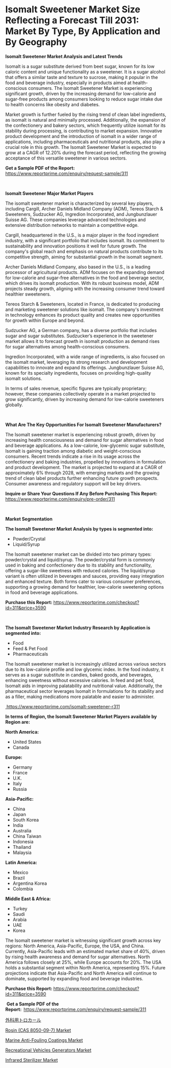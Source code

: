 <p><h1>Isomalt Sweetener Market Size Reflecting a Forecast Till 2031: Market By Type, By Application and By Geography</h1></p><p><strong>Isomalt Sweetener Market Analysis and Latest Trends</strong></p>
<p><p>Isomalt is a sugar substitute derived from beet sugar, known for its low caloric content and unique functionality as a sweetener. It is a sugar alcohol that offers a similar taste and texture to sucrose, making it popular in the food and beverage industry, especially in products aimed at health-conscious consumers. The Isomalt Sweetener Market is experiencing significant growth, driven by the increasing demand for low-calorie and sugar-free products among consumers looking to reduce sugar intake due to health concerns like obesity and diabetes.</p><p>Market growth is further fueled by the rising trend of clean label ingredients, as isomalt is natural and minimally processed. Additionally, the expansion of the confectionery and bakery sectors, which frequently utilize isomalt for its stability during processing, is contributing to market expansion. Innovative product development and the introduction of isomalt in a wider range of applications, including pharmaceuticals and nutritional products, also play a crucial role in this growth. The Isomalt Sweetener Market is expected to grow at a CAGR of 12.20% during the forecast period, reflecting the growing acceptance of this versatile sweetener in various sectors.</p></p>
<p><strong>Get a Sample PDF of the Report:&nbsp;</strong> <a href="https://www.reportprime.com/enquiry/request-sample/311">https://www.reportprime.com/enquiry/request-sample/311</a></p>
<p>&nbsp;</p>
<p><strong>Isomalt Sweetener Major Market Players</strong></p>
<p><p>The isomalt sweetener market is characterized by several key players, including Cargill, Archer Daniels Midland Company (ADM), Tereos Starch & Sweeteners, Sudzucker AG, Ingredion Incorporated, and Jungbunzlauer Suisse AG. These companies leverage advanced technologies and extensive distribution networks to maintain a competitive edge.</p><p>Cargill, headquartered in the U.S., is a major player in the food ingredient industry, with a significant portfolio that includes isomalt. Its commitment to sustainability and innovation positions it well for future growth. The company's global reach and emphasis on natural products contribute to its competitive strength, aiming for substantial growth in the isomalt segment.</p><p>Archer Daniels Midland Company, also based in the U.S., is a leading processor of agricultural products. ADM focuses on the expanding demand for low-calorie and sugar-free alternatives in the food and beverage sector, which drives its isomalt production. With its robust business model, ADM projects steady growth, aligning with the increasing consumer trend toward healthier sweeteners.</p><p>Tereos Starch & Sweeteners, located in France, is dedicated to producing and marketing sweetener solutions like isomalt. The company's investment in technology enhances its product quality and creates new opportunities for growth within Europe and beyond.</p><p>Sudzucker AG, a German company, has a diverse portfolio that includes sugar and sugar substitutes. Sudzucker’s experience in the sweetener market allows it to forecast growth in isomalt production as demand rises for sugar alternatives among health-conscious consumers.</p><p>Ingredion Incorporated, with a wide range of ingredients, is also focused on the isomalt market, leveraging its strong research and development capabilities to innovate and expand its offerings. Jungbunzlauer Suisse AG, known for its specialty ingredients, focuses on providing high-quality isomalt solutions.</p><p>In terms of sales revenue, specific figures are typically proprietary; however, these companies collectively operate in a market projected to grow significantly, driven by increasing demand for low-calorie sweeteners globally.</p></p>
<p>&nbsp;</p>
<p><strong>What Are The Key Opportunities For Isomalt Sweetener Manufacturers?</strong></p>
<p><p>The Isomalt sweetener market is experiencing robust growth, driven by increasing health consciousness and demand for sugar alternatives in food and beverage applications. As a low-calorie, low-glycemic sugar substitute, Isomalt is gaining traction among diabetic and weight-conscious consumers. Recent trends indicate a rise in its usage across the confectionery and baking industries, propelled by innovations in formulation and product development. The market is projected to expand at a CAGR of approximately 6% through 2028, with emerging markets and the growing trend of clean label products further enhancing future growth prospects. Consumer awareness and regulatory support will be key drivers.</p></p>
<p><strong>Inquire or Share Your Questions If Any Before Purchasing This Report:</strong> <a href="https://www.reportprime.com/enquiry/pre-order/311">https://www.reportprime.com/enquiry/pre-order/311</a></p>
<p>&nbsp;</p>
<p><strong>Market Segmentation</strong></p>
<p><strong>The Isomalt Sweetener Market Analysis by types is segmented into:</strong></p>
<p><ul><li>Powder/Crystal</li><li>Liquid/Syrup</li></ul></p>
<p><p>The Isomalt sweetener market can be divided into two primary types: powder/crystal and liquid/syrup. The powder/crystal form is commonly used in baking and confectionery due to its stability and functionality, offering a sugar-like sweetness with reduced calories. The liquid/syrup variant is often utilized in beverages and sauces, providing easy integration and enhanced texture. Both forms cater to various consumer preferences, supporting a growing demand for healthier, low-calorie sweetening options in food and beverage applications.</p></p>
<p><strong>Purchase this Report:&nbsp;</strong><a href="https://www.reportprime.com/checkout?id=311&price=3590">https://www.reportprime.com/checkout?id=311&price=3590</a></p>
<p>&nbsp;</p>
<p><strong>The Isomalt Sweetener Market Industry Research by Application is segmented into:</strong></p>
<p><ul><li>Food</li><li>Feed & Pet Food</li><li>Pharmaceuticals</li></ul></p>
<p><p>The Isomalt sweetener market is increasingly utilized across various sectors due to its low-calorie profile and low glycemic index. In the food industry, it serves as a sugar substitute in candies, baked goods, and beverages, enhancing sweetness without excessive calories. In feed and pet food, Isomalt aids in improving palatability and nutritional value. Additionally, the pharmaceutical sector leverages Isomalt in formulations for its stability and as a filler, making medications more palatable and easier to administer.</p></p>
<p><a href="https://www.reportprime.com/isomalt-sweetener-r311">&nbsp;https://www.reportprime.com/isomalt-sweetener-r311</a></p>
<p><strong>In terms of Region, the Isomalt Sweetener Market Players available by Region are:</strong></p>
<p>
    <p> <strong> North America: </strong>
        <ul>
            <li>United States</li>
            <li>Canada</li>
        </ul>
        </p> 
    <p> <strong> Europe: </strong>
        <ul>
            <li>Germany</li>
            <li>France</li>
            <li>U.K.</li>
            <li>Italy</li>
            <li>Russia</li>
        </ul>
        </p> 
    <p> <strong> Asia-Pacific: </strong>
        <ul>
            <li>China</li>
            <li>Japan</li>
            <li>South Korea</li>
            <li>India</li>
            <li>Australia</li>
            <li>China Taiwan</li>
            <li>Indonesia</li>
            <li>Thailand</li>
            <li>Malaysia</li>
        </ul>
        </p> 
    <p> <strong> Latin America: </strong>
        <ul>
            <li>Mexico</li>
            <li>Brazil</li>
            <li>Argentina Korea</li>
            <li>Colombia</li>
        </ul>
        </p> 
    <p> <strong> Middle East & Africa: </strong>
        <ul>
            <li>Turkey</li>
            <li>Saudi</li>
            <li>Arabia</li>
            <li>UAE</li>
            <li>Korea</li>
        </ul>
    </p>
    </p>
<p><p>The Isomalt sweetener market is witnessing significant growth across key regions: North America, Asia-Pacific, Europe, the USA, and China. Currently, Asia-Pacific leads with an estimated market share of 40%, driven by rising health awareness and demand for sugar alternatives. North America follows closely at 25%, while Europe accounts for 20%. The USA holds a substantial segment within North America, representing 15%. Future projections indicate that Asia-Pacific and North America will continue to dominate, supported by expanding food and beverage industries.</p></p>
<p><strong>Purchase this Report: </strong><a href="https://www.reportprime.com/checkout?id=311&price=3590">https://www.reportprime.com/checkout?id=311&price=3590</a></p>
<p>&nbsp;<strong>Get a Sample PDF of the Report:&nbsp;&nbsp;</strong><a href="https://www.reportprime.com/enquiry/request-sample/311">https://www.reportprime.com/enquiry/request-sample/311</a></p>
<p><strong></strong></p>
<p><p><a href="https://medium.com/@carengczpoe/%E5%A4%96%E7%A7%91%E7%94%A8%E3%83%88%E3%83%AD%E3%82%AB%E3%83%BC%E3%83%AB%E5%B8%82%E5%A0%B4-%E5%B8%82%E5%A0%B4%E3%82%BB%E3%82%B0%E3%83%A1%E3%83%B3%E3%83%86%E3%83%BC%E3%82%B7%E3%83%A7%E3%83%B3-%E5%9C%B0%E7%90%86%E7%9A%84%E5%9C%B0%E5%9F%9F-2031%E5%B9%B4%E3%81%BE%E3%81%A7%E3%81%AE%E5%B8%82%E5%A0%B4%E4%BA%88%E6%B8%AC-406ea0221906">外科用トロカール</a></p><p><a href="https://issuu.com/reportprime-2/docs/rosin-cas-8050-09-7-market-size-203_905893dc68c50e">Rosin (CAS 8050-09-7) Market</a></p><p><a href="https://issuu.com/reportprime-2/docs/marine-anti-fouling-coatings-market_01f954274baf28">Marine Anti-Fouling Coatings Market</a></p><p><a href="https://www.linkedin.com/pulse/recreational-vehicles-generators-market-outlook-forecast-qlxqe?trackingId=cdV%2FflNhTkSpsf6Q8vk%2FpA%3D%3D">Recreational Vehicles Generators Market</a></p><p><a href="https://medium.com/@colin.arnold9078/navigating-the-infrared-sterilizer-market-expert-analysis-and-market-forecast-for-period-from-2024-55fa5b21b181">Infrared Sterilizer Market</a></p></p>